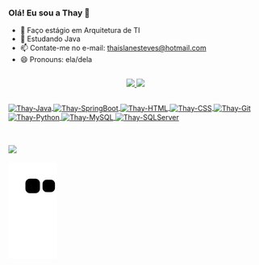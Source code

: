 ### Olá! Eu sou a Thay 👋

- 🔭 Faço estágio em Arquitetura de TI
- 🌱 Estudando Java
- 📫 Contate-me no e-mail: thaislanesteves@hotmail.com
- 😄 Pronouns: ela/dela

##
<div align="center">
 <a href="https://github.com/thaislane", >
 <img height="180em" src="https://github-readme-stats.vercel.app/api?username=thaislane&show_icons=true&theme=jolly&include_all_commits=true&count_private=true"/>
 <img height="180em" src="https://github-readme-stats.vercel.app/api/top-langs/?username=thaislane&layout=compact&langs_count=7&theme=synthwave"/>
</div>

##

<div>
 <img align="center" alt="Thay-Java" height="30" width="40" src="https://cdn.jsdelivr.net/gh/devicons/devicon/icons/java/java-original.svg">
 <img align="center" alt="Thay-SpringBoot" height="30" width="40" src="https://cdn.jsdelivr.net/gh/devicons/devicon/icons/spring/spring-original.svg">
 <img align="center" alt="Thay-HTML" height="30" width="40" src="https://cdn.jsdelivr.net/gh/devicons/devicon/icons/html5/html5-original.svg">
 <img align="center" alt="Thay-CSS" height="30" width="40" src="https://cdn.jsdelivr.net/gh/devicons/devicon/icons/css3/css3-original.svg">
 <img align="center" alt="Thay-Git" height="30" width="40" src="https://cdn.jsdelivr.net/gh/devicons/devicon/icons/git/git-original.svg">
 <img align="center" alt="Thay-Python" height="30" width="40" src="https://cdn.jsdelivr.net/gh/devicons/devicon/icons/python/python-original.svg">
 <img align="center" alt="Thay-MySQL" height="30" width="40" src="https://cdn.jsdelivr.net/gh/devicons/devicon/icons/mysql/mysql-plain.svg">
 <img align="center" alt="Thay-SQLServer" height="30" width="40" src="https://cdn.jsdelivr.net/gh/devicons/devicon/icons/microsoftsqlserver/microsoftsqlserver-plain.svg">
 
</div>

##

<div style="display: inline_block"> <br>
<a href="https://www.linkedin.com/in/thaislane-nepomuceno-4194744b/" target="_blank"><img src="https://img.shields.io/badge/-LinkedIn-%230077B5?style=for-the-badge&logo=linkedin&logoColor=white" target="_blank"></a> 
 
 ![Snake animation](https://github.com/thaislane/thaislane/blob/output/github-contribution-grid-snake.svg)
 
</div>
